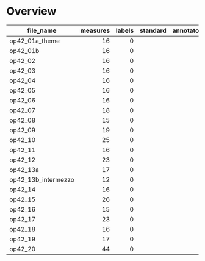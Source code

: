 

# Overview
|     file_name     |measures|labels|standard|annotators|reviewers|
|-------------------|-------:|-----:|--------|----------|---------|
|op42_01a_theme     |      16|     0|        |          |         |
|op42_01b           |      16|     0|        |          |         |
|op42_02            |      16|     0|        |          |         |
|op42_03            |      16|     0|        |          |         |
|op42_04            |      16|     0|        |          |         |
|op42_05            |      16|     0|        |          |         |
|op42_06            |      16|     0|        |          |         |
|op42_07            |      18|     0|        |          |         |
|op42_08            |      15|     0|        |          |         |
|op42_09            |      19|     0|        |          |         |
|op42_10            |      25|     0|        |          |         |
|op42_11            |      16|     0|        |          |         |
|op42_12            |      23|     0|        |          |         |
|op42_13a           |      17|     0|        |          |         |
|op42_13b_intermezzo|      12|     0|        |          |         |
|op42_14            |      16|     0|        |          |         |
|op42_15            |      26|     0|        |          |         |
|op42_16            |      15|     0|        |          |         |
|op42_17            |      23|     0|        |          |         |
|op42_18            |      16|     0|        |          |         |
|op42_19            |      17|     0|        |          |         |
|op42_20            |      44|     0|        |          |         |
